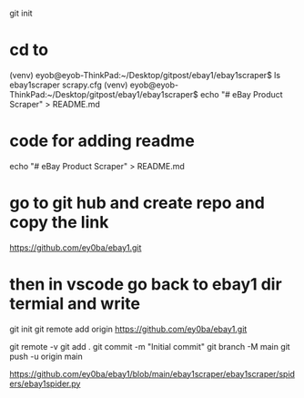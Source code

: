 git init

# cd to
(venv) eyob@eyob-ThinkPad:~/Desktop/gitpost/ebay1/ebay1scraper$ ls
ebay1scraper  scrapy.cfg
(venv) eyob@eyob-ThinkPad:~/Desktop/gitpost/ebay1/ebay1scraper$ echo "# eBay Product Scraper" > README.md
# code for adding readme
echo "# eBay Product Scraper" > README.md

# go to git hub and create repo and copy the link

https://github.com/ey0ba/ebay1.git

#  then in vscode go back to ebay1 dir termial and write
git init
git remote add origin https://github.com/ey0ba/ebay1.git

git remote -v
git add .
git commit -m "Initial commit"
git branch -M main
git push -u origin main


https://github.com/ey0ba/ebay1/blob/main/ebay1scraper/ebay1scraper/spiders/ebay1spider.py